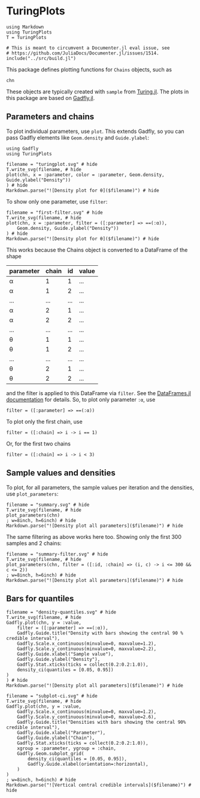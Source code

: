 # TuringPlots

```@setup tutorial
using Markdown
using TuringPlots
T = TuringPlots

# This is meant to circumvent a Documenter.jl eval issue, see
# https://github.com/JuliaDocs/Documenter.jl/issues/1514. 
include("../src/build.jl")
```

This package defines plotting functions for `Chains` objects, such as

```@example tutorial
chn
```

These objects are typically created with `sample` from [Turing.jl](https://github.com/TuringLang/Turing.jl/).
The plots in this package are based on [Gadfly.jl](https://github.com/GiovineItalia/Gadfly.jl).

## Parameters and chains

To plot individual parameters, use `plot`.
This extends Gadfly, so you can pass Gadfly elements like `Geom.density` and `Guide.ylabel`:

```@example tutorial
using Gadfly
using TuringPlots

filename = "turingplot.svg" # hide
T.write_svg(filename, # hide
plot(chn, x = :parameter, color = :parameter, Geom.density, Guide.ylabel("Density"))
) # hide
Markdown.parse("![Density plot for θ]($filename)") # hide
```

To show only one parameter, use `filter`:

```@example tutorial
filename = "first-filter.svg" # hide
T.write_svg(filename, # hide
plot(chn, x = :parameter, filter = ([:parameter] => ==(:α)), 
    Geom.density, Guide.ylabel("Density"))
) # hide
Markdown.parse("![Density plot for θ]($filename)") # hide
```

This works because the Chains object is converted to a DataFrame of the shape

parameter | chain | id | value 
--- | --- | --- | ---
α | 1 | 1 | ...
α | 1 | 2 | ...
... | ... | ... | ...
α | 2 | 1 | ...
α | 2 | 2 | ...
... | ... | ... | ...
θ | 1 | 1 | ...
θ | 1 | 2 | ...
... | ... | ... | ...
θ | 2 | 1 | ...
θ | 2 | 2 | ...

and the filter is applied to this DataFrame via `filter`.
See the [DataFrames.jl documentation](https://dataframes.juliadata.org/stable/lib/functions/#Base.filter) for details.
So, to plot only parameter `:α`, use
```
filter = ([:parameter] => ==(:α))
```
To plot only the first chain, use 
```
filter = ([:chain] => i -> i == 1)
```
Or, for the first two chains
```
filter = ([:chain] => i -> i < 3)
```

## Sample values and densities

To plot, for all parameters, the sample values per iteration and the densities, use `plot_parameters`:

```@example tutorial
filename = "summary.svg" # hide
T.write_svg(filename, # hide
plot_parameters(chn)
; w=8inch, h=6inch) # hide
Markdown.parse("![Density plot all parameters]($filename)") # hide
```

The same filtering as above works here too.
Showing only the first 300 samples and 2 chains:

```@example tutorial
filename = "summary-filter.svg" # hide
T.write_svg(filename, # hide
plot_parameters(chn, filter = ([:id, :chain] => (i, c) -> i <= 300 && c <= 2))
; w=8inch, h=6inch) # hide
Markdown.parse("![Density plot all parameters]($filename)") # hide
```

## Bars for quantiles

```@example tutorial
filename = "density-quantiles.svg" # hide
T.write_svg(filename, # hide
Gadfly.plot(chn, y = :value,
    filter = ([:parameter] => ==(:α)),
    Gadfly.Guide.title("Density with bars showing the central 90 % credible interval"),
    Gadfly.Scale.x_continuous(minvalue=0, maxvalue=1.2),
    Gadfly.Scale.y_continuous(minvalue=0, maxvalue=2.2),
    Gadfly.Guide.xlabel("Sample value"),
    Gadfly.Guide.ylabel("Density"),
    Gadfly.Stat.xticks(ticks = collect(0.2:0.2:1.0)),
    density_ci(quantiles = [0.05, 0.95])
)
) # hide
Markdown.parse("![Density plot all parameters]($filename)") # hide
```

```@example tutorial
filename = "subplot-ci.svg" # hide
T.write_svg(filename, # hide
Gadfly.plot(chn, y = :value,
    Gadfly.Scale.x_continuous(minvalue=0, maxvalue=1.2),
    Gadfly.Scale.y_continuous(minvalue=0, maxvalue=2.6),
    Gadfly.Guide.title("Densities with bars showing the central 90% credible interval"),
    Gadfly.Guide.xlabel("Parameter"),
    Gadfly.Guide.ylabel("Chain"),
    Gadfly.Stat.xticks(ticks = collect(0.2:0.2:1.0)),
    xgroup = :parameter, ygroup = :chain,
    Gadfly.Geom.subplot_grid(
        density_ci(quantiles = [0.05, 0.95]),
        Gadfly.Guide.xlabel(orientation=:horizontal),
    )
)
; w=8inch, h=6inch) # hide
Markdown.parse("![Vertical central credible intervals]($filename)") # hide
```

